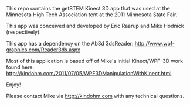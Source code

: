 This repo contains the getSTEM Kinect 3D app that was used at the 
Minnesota High Tech Association tent at the 2011 Minnesota State Fair.

This app was conceived and developed by Eric Raarup and Mike Hodnick (respectively).

This app has a dependency on the Ab3d 3dsReader:
http://www.wpf-graphics.com/Reader3ds.aspx

Most of this application is based off of Mike's initial Kinect/WPF-3D work found here:
http://kindohm.com/2011/07/05/WPF3DManipulationWithKinect.html

Enjoy!

Please contact Mike via http://kindohm.com with any technical questions.

